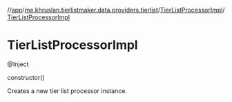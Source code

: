 //[app](../../../index.md)/[me.khruslan.tierlistmaker.data.providers.tierlist](../index.md)/[TierListProcessorImpl](index.md)/[TierListProcessorImpl](-tier-list-processor-impl.md)

# TierListProcessorImpl

@Inject

constructor()

Creates a new tier list processor instance.

